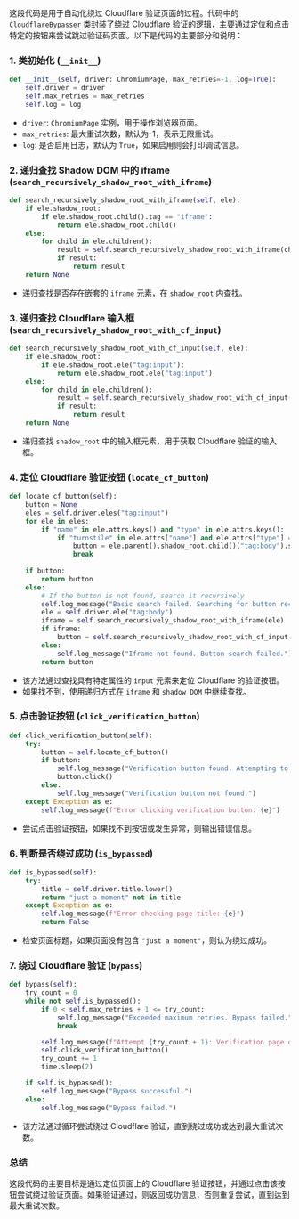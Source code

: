 这段代码是用于自动化绕过 Cloudflare 验证页面的过程。代码中的 `CloudflareBypasser` 类封装了绕过 Cloudflare 验证的逻辑，主要通过定位和点击特定的按钮来尝试跳过验证码页面。以下是代码的主要部分和说明：

### 1. **类初始化** (`__init__`)
```python
def __init__(self, driver: ChromiumPage, max_retries=-1, log=True):
    self.driver = driver
    self.max_retries = max_retries
    self.log = log
```
- `driver`: `ChromiumPage` 实例，用于操作浏览器页面。
- `max_retries`: 最大重试次数，默认为-1，表示无限重试。
- `log`: 是否启用日志，默认为 `True`，如果启用则会打印调试信息。

### 2. **递归查找 Shadow DOM 中的 iframe** (`search_recursively_shadow_root_with_iframe`)
```python
def search_recursively_shadow_root_with_iframe(self, ele):
    if ele.shadow_root:
        if ele.shadow_root.child().tag == "iframe":
            return ele.shadow_root.child()
    else:
        for child in ele.children():
            result = self.search_recursively_shadow_root_with_iframe(child)
            if result:
                return result
    return None
```
- 递归查找是否存在嵌套的 `iframe` 元素，在 `shadow_root` 内查找。

### 3. **递归查找 Cloudflare 输入框** (`search_recursively_shadow_root_with_cf_input`)
```python
def search_recursively_shadow_root_with_cf_input(self, ele):
    if ele.shadow_root:
        if ele.shadow_root.ele("tag:input"):
            return ele.shadow_root.ele("tag:input")
    else:
        for child in ele.children():
            result = self.search_recursively_shadow_root_with_cf_input(child)
            if result:
                return result
    return None
```
- 递归查找 `shadow_root` 中的输入框元素，用于获取 Cloudflare 验证的输入框。

### 4. **定位 Cloudflare 验证按钮** (`locate_cf_button`)
```python
def locate_cf_button(self):
    button = None
    eles = self.driver.eles("tag:input")
    for ele in eles:
        if "name" in ele.attrs.keys() and "type" in ele.attrs.keys():
            if "turnstile" in ele.attrs["name"] and ele.attrs["type"] == "hidden":
                button = ele.parent().shadow_root.child()("tag:body").shadow_root("tag:input")
                break
    
    if button:
        return button
    else:
        # If the button is not found, search it recursively
        self.log_message("Basic search failed. Searching for button recursively.")
        ele = self.driver.ele("tag:body")
        iframe = self.search_recursively_shadow_root_with_iframe(ele)
        if iframe:
            button = self.search_recursively_shadow_root_with_cf_input(iframe("tag:body"))
        else:
            self.log_message("Iframe not found. Button search failed.")
        return button
```
- 该方法通过查找具有特定属性的 `input` 元素来定位 Cloudflare 的验证按钮。
- 如果找不到，使用递归方式在 `iframe` 和 `shadow DOM` 中继续查找。

### 5. **点击验证按钮** (`click_verification_button`)
```python
def click_verification_button(self):
    try:
        button = self.locate_cf_button()
        if button:
            self.log_message("Verification button found. Attempting to click.")
            button.click()
        else:
            self.log_message("Verification button not found.")
    except Exception as e:
        self.log_message(f"Error clicking verification button: {e}")
```
- 尝试点击验证按钮，如果找不到按钮或发生异常，则输出错误信息。

### 6. **判断是否绕过成功** (`is_bypassed`)
```python
def is_bypassed(self):
    try:
        title = self.driver.title.lower()
        return "just a moment" not in title
    except Exception as e:
        self.log_message(f"Error checking page title: {e}")
        return False
```
- 检查页面标题，如果页面没有包含 `"just a moment"`，则认为绕过成功。

### 7. **绕过 Cloudflare 验证** (`bypass`)
```python
def bypass(self):
    try_count = 0
    while not self.is_bypassed():
        if 0 < self.max_retries + 1 <= try_count:
            self.log_message("Exceeded maximum retries. Bypass failed.")
            break

        self.log_message(f"Attempt {try_count + 1}: Verification page detected. Trying to bypass...")
        self.click_verification_button()
        try_count += 1
        time.sleep(2)

    if self.is_bypassed():
        self.log_message("Bypass successful.")
    else:
        self.log_message("Bypass failed.")
```
- 该方法通过循环尝试绕过 Cloudflare 验证，直到绕过成功或达到最大重试次数。

### 总结
这段代码的主要目标是通过定位页面上的 Cloudflare 验证按钮，并通过点击该按钮尝试绕过验证页面。如果验证通过，则返回成功信息，否则重复尝试，直到达到最大重试次数。

